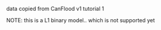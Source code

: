 data copied from CanFlood v1 tutorial 1

NOTE: this is a L1 binary model.. which is not supported yet
